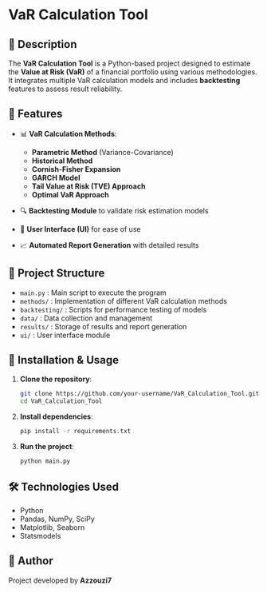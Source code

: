 # VaR Calculation Tool

## 📌 Description  
The **VaR Calculation Tool** is a Python-based project designed to estimate the **Value at Risk (VaR)** of a financial portfolio using various methodologies. It integrates multiple VaR calculation models and includes **backtesting** features to assess result reliability.

## 🚀 Features  
- 📊 **VaR Calculation Methods**:  
  - **Parametric Method** (Variance-Covariance)  
  - **Historical Method**  
  - **Cornish-Fisher Expansion**  
  - **GARCH Model**  
  - **Tail Value at Risk (TVE) Approach**  
  - **Optimal VaR Approach**  

- 🔍 **Backtesting Module** to validate risk estimation models  
- 📁 **User Interface (UI)** for ease of use  
- 📈 **Automated Report Generation** with detailed results  

## 📂 Project Structure  
- `main.py` : Main script to execute the program  
- `methods/` : Implementation of different VaR calculation methods  
- `backtesting/` : Scripts for performance testing of models  
- `data/` : Data collection and management  
- `results/` : Storage of results and report generation  
- `ui/` : User interface module  

## 🔧 Installation & Usage  
1. **Clone the repository**:  
   ```bash
   git clone https://github.com/your-username/VaR_Calculation_Tool.git
   cd VaR_Calculation_Tool
   ```
2. **Install dependencies**:  
   ```bash
   pip install -r requirements.txt
   ```
3. **Run the project**:  
   ```bash
   python main.py
   ```

## 🛠 Technologies Used  
- Python  
- Pandas, NumPy, SciPy  
- Matplotlib, Seaborn  
- Statsmodels  

## 📌 Author  
Project developed by **Azzouzi7**

